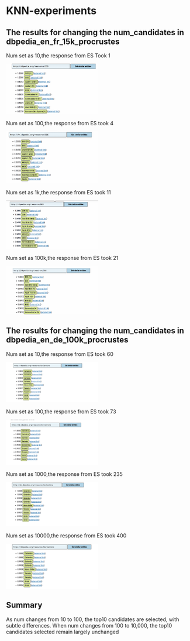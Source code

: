 # KNN-experiments
## The results for changing the num_candidates in dbpedia_en_fr_15k_procrustes

Num set as 10,the response from ES Took  1
<p>
  <img width="50%" src="https://github.com/jiaaayiii/KNN-experiments/blob/main/num10.png" />
</p>

Num set as 100,the response from ES took 4
<p>
  <img width="50%" src="https://github.com/jiaaayiii/KNN-experiments/blob/main/num100.png" />
</p>
Num set as 1k,the response from ES took 11
<p>
  <img width="50%" src="https://github.com/jiaaayiii/KNN-experiments/blob/main/num1000.png" />
</p>
Num set as 100k,the response from ES took 21
<p>
  <img width="50%" src="https://github.com/jiaaayiii/KNN-experiments/blob/main/num10000.png" />
</p>

## The results for changing the num_candidates in dbpedia_en_de_100k_procrustes
Num set as 10,the response from ES took 60
<p>
  <img width="50%" src="https://github.com/jiaaayiii/KNN-experiments/blob/main/num10-100k.png" />
</p>
Num set as 100,the response from ES took 73
<p>
  <img width="50%" src="https://github.com/jiaaayiii/KNN-experiments/blob/main/num100-100k.png" />
</p>
Num set as 1000,the response from ES took 235
<p>
  <img width="50%" src="https://github.com/jiaaayiii/KNN-experiments/blob/main/num1000-100k.png" />
</p>
Num set as 10000,the response from ES took 400
<p>
  <img width="50%" src="https://github.com/jiaaayiii/KNN-experiments/blob/main/num10000-100k.png" />
</p>

## Summary
As num changes from 10 to 100, the top10 candidates are selected, with subtle differences.
When num changes from 100 to 10,000, the top10 candidates selected remain largely unchanged

